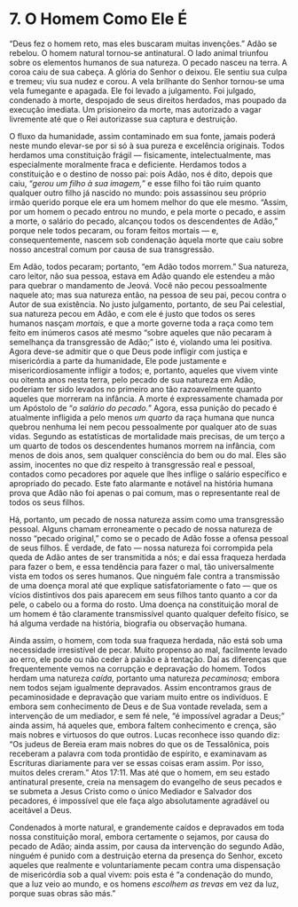 # 7. O Homem Como Ele É

“Deus fez o homem reto, mas eles buscaram muitas invenções.” Adão se rebelou. O homem natural tornou-se antinatural. O lado animal triunfou sobre os elementos humanos de sua natureza. O pecado nasceu na terra. A coroa caiu de sua cabeça. A glória do Senhor o deixou. Ele sentiu sua culpa e tremeu; viu sua nudez e corou. A vela brilhante do Senhor tornou-se uma vela fumegante e apagada. Ele foi levado a julgamento. Foi julgado, condenado à morte, despojado de seus direitos herdados, mas poupado da execução imediata. Um prisioneiro da morte, mas autorizado a vagar livremente até que o Rei autorizasse sua captura e destruição.

O fluxo da humanidade, assim contaminado em sua fonte, jamais poderá neste mundo elevar-se por si só à sua pureza e excelência originais. Todos herdamos uma constituição frágil — fisicamente, intelectualmente, mas especialmente moralmente fraca e deficiente. Herdamos todos a constituição e o destino de nosso pai: pois Adão, nos é dito, depois que caiu, “*gerou um filho à sua imagem,*” e esse filho foi tão ruim quanto qualquer outro filho já nascido no mundo: pois assassinou seu próprio irmão querido porque ele era um homem melhor do que ele mesmo. “Assim, por um homem o pecado entrou no mundo, e pela morte o pecado, e assim a morte, o salário do pecado, alcançou todos os descendentes de Adão,” porque nele todos pecaram, ou foram feitos mortais — e, consequentemente, nascem sob condenação àquela morte que caiu sobre nosso ancestral comum por causa de sua transgressão.

Em Adão, todos pecaram; portanto, “em Adão todos morrem.” Sua natureza, caro leitor, não sua pessoa, estava em Adão quando ele estendeu a mão para quebrar o mandamento de Jeová. Você não pecou pessoalmente naquele ato; mas sua natureza então, na pessoa de seu pai, pecou contra o Autor de sua existência. No justo julgamento, portanto, de seu Pai celestial, sua natureza pecou em Adão, e com ele é justo que todos os seres humanos nasçam *mortais,* e que a morte governe toda a raça como tem feito em inúmeros casos até mesmo “sobre aqueles que não pecaram à semelhança da transgressão de Adão;” isto é, violando uma lei positiva. Agora deve-se admitir que o que Deus pode infligir com justiça e misericórdia a parte da humanidade, Ele pode justamente e misericordiosamente infligir a todos; e, portanto, aqueles que vivem vinte ou oitenta anos nesta terra, pelo pecado de sua natureza em Adão, poderiam ter sido levados no primeiro ano tão razoavelmente quanto aqueles que morreram na infância. A morte é expressamente chamada por um Apóstolo de “*o salário do pecado.*” Agora, essa punição do pecado é atualmente infligida a pelo menos *um quarto* da raça humana que nunca quebrou nenhuma lei nem pecou pessoalmente por qualquer ato de suas vidas. Segundo as estatísticas de mortalidade mais precisas, de um terço a um quarto de todos os descendentes humanos morrem na infância, com menos de dois anos, sem qualquer consciência do bem ou do mal. Eles são assim, inocentes no que diz respeito à transgressão real e pessoal, contados como pecadores por aquele que lhes inflige o salário específico e apropriado do pecado. Este fato alarmante e notável na história humana prova que Adão não foi apenas o pai comum, mas o representante real de todos os seus filhos.

Há, portanto, um pecado de nossa natureza assim como uma transgressão pessoal. Alguns chamam erroneamente o pecado de nossa natureza de nosso “pecado original,” como se o pecado de Adão fosse a ofensa pessoal de seus filhos. É verdade, de fato — nossa natureza foi corrompida pela queda de Adão antes de ser transmitida a nós; e daí essa fraqueza herdada para fazer o bem, e essa tendência para fazer o mal, tão universalmente vista em todos os seres humanos. Que ninguém fale contra a transmissão de uma doença moral até que explique satisfatoriamente o fato — que os vícios distintivos dos pais aparecem em seus filhos tanto quanto a cor da pele, o cabelo ou a forma do rosto. Uma doença na constituição moral de um homem é tão claramente transmissível quanto qualquer defeito físico, se há alguma verdade na história, biografia ou observação humana.

Ainda assim, o homem, com toda sua fraqueza herdada, não está sob uma necessidade irresistível de pecar. Muito propenso ao mal, facilmente levado ao erro, ele pode ou não ceder à paixão e à tentação. Daí as diferenças que frequentemente vemos na corrupção e depravação do homem. Todos herdam uma natureza *caída,* portanto uma natureza *pecaminosa;* embora nem todos sejam igualmente depravados. Assim encontramos graus de pecaminosidade e depravação que variam muito entre os indivíduos. E embora sem conhecimento de Deus e de Sua vontade revelada, sem a intervenção de um mediador, e sem fé nele, “é impossível agradar a Deus;” ainda assim, há aqueles que, embora faltem conhecimento e crença, são mais nobres e virtuosos do que outros. Lucas reconhece isso quando diz: “Os judeus de Bereia eram mais nobres do que os de Tessalônica, pois receberam a palavra com toda prontidão de espírito, e examinavam as Escrituras diariamente para ver se essas coisas eram assim. Por isso, muitos deles creram.” Atos 17:11. Mas até que o homem, em seu estado antinatural presente, creia na mensagem do evangelho de seus pecados e se submeta a Jesus Cristo como o único Mediador e Salvador dos pecadores, é impossível que ele faça algo absolutamente agradável ou aceitável a Deus.

Condenados à morte natural, e grandemente caídos e depravados em toda nossa constituição moral, embora certamente o sejamos, por causa do pecado de Adão; ainda assim, por causa da intervenção do segundo Adão, ninguém é punido com a destruição eterna da presença do Senhor, exceto aqueles que realmente e voluntariamente pecam contra uma dispensação de misericórdia sob a qual vivem: pois esta é “a condenação do mundo, que a luz veio ao mundo, e os homens *escolhem as trevas* em vez da luz, porque suas obras são más.”
